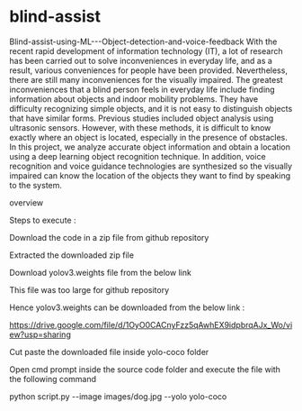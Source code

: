 # blind-assist
Blind-assist-using-ML---Object-detection-and-voice-feedback
With the recent rapid development of information technology (IT), a lot of research has been carried out to solve inconveniences in everyday life, and as a result, various conveniences for people have been provided. Nevertheless, there are still many inconveniences for the visually impaired. The greatest inconveniences that a blind person feels in everyday life include finding information about objects and indoor mobility problems. They have difficulty recognizing simple objects, and it is not easy to distinguish objects that have similar forms. Previous studies included object analysis using ultrasonic sensors. However, with these methods, it is difficult to know exactly where an object is located, especially in the presence of obstacles. In this project, we analyze accurate object information and obtain a location using a deep learning object recognition technique. In addition, voice recognition and voice guidance technologies are synthesized so the visually impaired can know the location of the objects they want to find by speaking to the system.

overview

Steps to execute :

Download the code in a zip file from github repository

Extracted the downloaded zip file

Download yolov3.weights file from the below link

This file was too large for github repository

Hence yolov3.weights can be downloaded from the below link :

https://drive.google.com/file/d/1OyO0CACnyFzz5qAwhEX9idpbrqAJx_Wo/view?usp=sharing

Cut paste the downloaded file inside yolo-coco folder

Open cmd prompt inside the source code folder and execute the file with the following command

python script.py --image images/dog.jpg --yolo yolo-coco
